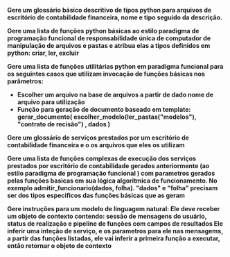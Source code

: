 **Gere um glossário básico descritivo de tipos python para arquivos de escritório de contabilidade financeira, nome e tipo seguido da descrição.**

**Gere uma lista de funções python básicas ao estilo paradigma de programação funcional de responsabilidade única de computador de manipulação de arquivos e pastas e atribua elas a tipos definidos em python: criar, ler, excluir**

**Gere uma lista de funções utilitárias python em paradigma funcional para os seguintes casos que utilizam invocação de funções básicas nos parâmetros:**

- **Escolher um arquivo na base de arquivos a partir de dado nome de arquivo para utilização**
- **Função para geração de documento baseado em template: gerar_documento( escolher_modelo(ler_pastas("modelos"), "contrato de recisão") , dados )**

**Gere um glossário de serviços prestados por um escritório de contabilidade financeira e o os arquivos que eles os utilizam**

**Gere uma lista de funções complexas de execução dos serviços prestados por escritório de contabilidade gerados anteriormente  (ao estilo paradigma de programação funcional ) com parametros gerados pelas funções basicas em sua lógica algoritmica de funcionamento. No exemplo admitir_funcionario(dados, folha). "dados" e "folha" precisam ser dos tipos especificos das funções básicas que as geram**

**Gere instruções para um modelo de linguagem natural:
Ele deve receber um objeto de contexto contendo: sessão de mensagens do usuário, status de realização e pipeline de funções com campos de resultados
Ele inferir uma inteção de serviço, e os parametros para ele nas mensagems, a partir das funções listadas, ele vai inferir a primeira função a executar, então retornar o objeto de contexto**
